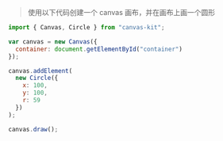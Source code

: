 > 使用以下代码创建一个 canvas 画布，并在画布上画一个圆形

```js
import { Canvas, Circle } from "canvas-kit";

var canvas = new Canvas({
  container: document.getElementById("container")
});

canvas.addElement(
  new Circle({
    x: 100,
    y: 100,
    r: 59
  })
);

canvas.draw();
```